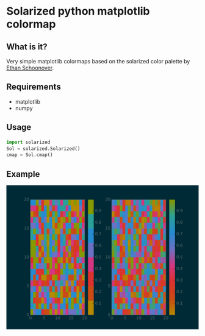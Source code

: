 # Solarized python matplotlib colormap
## What is it?
Very simple matplotlib colormaps based on the solarized color palette by [Ethan Schoonover](http://ethanschoonover.com/solarized).

## Requirements
 - matplotlib
 - numpy

## Usage
```python
import solarized
Sol = solarized.Solarized()
cmap = Sol.cmap()
```

## Example
![](solarized.png)